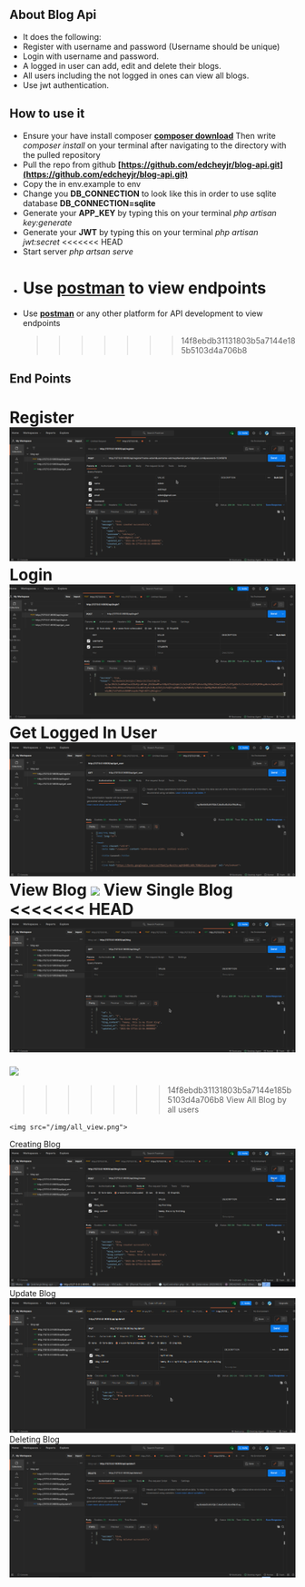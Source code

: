## About Blog Api

-   It does the following:
-   Register with username and password (Username should be unique)
-   Login with username and password.
-   A logged in user can add, edit and delete their blogs.
-   All users including the not logged in ones can view all blogs.
-   Use jwt authentication.

## How to use it

-   Ensure your have install composer **[composer download](https://getcomposer.org/download/)** Then write _composer install_ on your terminal after navigating to the directory with the pulled repository
-   Pull the repo from github **[https://github.com/edcheyjr/blog-api.git](https://github.com/edcheyjr/blog-api.git)**
-   Copy the in env.example to env
-   Change you **DB_CONNECTION** to look like this in order to use sqlite database **DB_CONNECTION=sqlite**
-   Generate your **APP_KEY** by typing this on your terminal _php artisan key:generate_
-   Generate your **JWT** by typing this on your terminal _php artisan jwt:secret_
    <<<<<<< HEAD
-   Start server _php artsan serve_
-   # Use **[postman](https://web.postman.co/)** to view endpoints
-   Use **[postman](https://web.postman.co/)** or any other platform for API development to view endpoints
    > > > > > > > 14f8ebdb31131803b5a7144e185b5103d4a706b8

## End Points

Register
<img src="/img/register.png">
Login  
 <img src="/img/login.png">
Get Logged In User
<img src="/img/getting_user.png">  
View Blog
<img src="/img/viewing_the_blog.png">
View Single Blog
<<<<<<< HEAD
<img src="/img/blog.png">  
=======
<img src="/img/view_blog">

> > > > > > > 14f8ebdb31131803b5a7144e185b5103d4a706b8
> > > > > > > View All Blog by all users

    <img src="/img/all_view.png">

Creating Blog
<img src="/img/creating_blog.png">
Update Blog  
 <img src="/img/updating_blog.png">
Deleting Blog
<img src="/img/deleting_a_blog.png">
